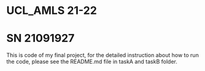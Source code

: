 # UCL_AMLS 21-22
# SN 21091927

This is code of my final project, for the detailed instruction about how to run the code, please see the README.md file in taskA and taskB folder.
